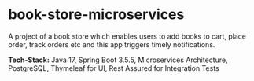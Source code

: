 # book-store-microservices
A project of a book store which enables users to add books to cart, place order, track orders etc and this app triggers timely notifications.

**Tech-Stack:** Java 17, Spring Boot 3.5.5, Microservices Architecture, PostgreSQL, Thymeleaf for UI, Rest Assured for Integration Tests
